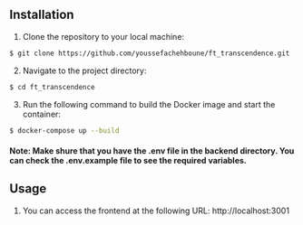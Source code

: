 ## Installation

1. Clone the repository to your local machine:

```bash
$ git clone https://github.com/youssefachehboune/ft_transcendence.git
```

2. Navigate to the project directory:

```bash
$ cd ft_transcendence
```

3. Run the following command to build the Docker image and start the container:

```bash
$ docker-compose up --build
```

#### Note: Make shure that you have the .env file in the backend directory. You can check the .env.example file to see the required variables.


## Usage

1. You can access the frontend at the following URL: http://localhost:3001


